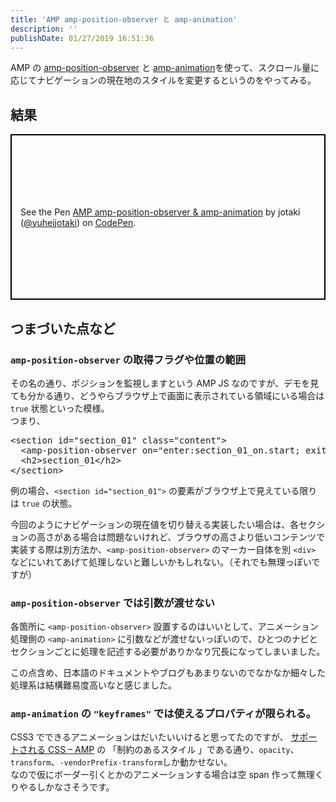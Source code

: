 ```yaml
---
title: 'AMP amp-position-observer と amp-animation'
description: ''
publishDate: 01/27/2019 16:51:36
---
```


<p>AMP の <a href="https://www.ampproject.org/docs/reference/components/amp-position-observer">amp-position-observer</a> と <a href="https://www.ampproject.org/docs/reference/components/amp-animation">amp-animation</a>を使って、スクロール量に応じてナビゲーションの現在地のスタイルを変更するというのをやってみる。</p>

<h2>結果</h2>

<p class="codepen" data-height="400" data-theme-id="0" data-default-tab="html,result" data-user="yuheijotaki" data-slug-hash="zeqZVd" style="height: 265px; box-sizing: border-box; display: flex; align-items: center; justify-content: center; border: 2px solid black; margin: 1em 0; padding: 1em;" data-pen-title="AMP amp-position-observer &amp;amp; amp-animation">
  <span>See the Pen <a href="https://codepen.io/yuheijotaki/pen/zeqZVd/">
  AMP amp-position-observer &amp; amp-animation</a> by jotaki (<a href="https://codepen.io/yuheijotaki">@yuheijotaki</a>)
  on <a href="https://codepen.io">CodePen</a>.</span>
</p>

<script async src="https://static.codepen.io/assets/embed/ei.js"></script>

<h2>つまづいた点など</h2>

<h3><code>amp-position-observer</code> の取得フラグや位置の範囲</h3>

<p>その名の通り、ポジションを監視しますという AMP JS なのですが、デモを見ても分かる通り、どうやらブラウザ上で画面に表示されている領域にいる場合は <code>true</code> 状態といった模様。<br/>
つまり、</p>

<pre class="code lang-html" data-lang="html" data-unlink><span class="synIdentifier">&lt;</span>section<span class="synIdentifier"> </span><span class="synType">id</span><span class="synIdentifier">=</span><span class="synConstant">&quot;section_01&quot;</span><span class="synIdentifier"> </span><span class="synType">class</span><span class="synIdentifier">=</span><span class="synConstant">&quot;content&quot;</span><span class="synIdentifier">&gt;</span>
  <span class="synIdentifier">&lt;</span>amp-position-observer<span class="synIdentifier"> on=</span><span class="synConstant">&quot;enter:section_01_on.start; exit:section_01_off.start&quot;</span><span class="synIdentifier"> layout=</span><span class="synConstant">&quot;nodisplay&quot;</span><span class="synIdentifier">&gt;&lt;/</span>amp-position-observer<span class="synIdentifier">&gt;</span>
  <span class="synIdentifier">&lt;</span><span class="synStatement">h2</span><span class="synIdentifier">&gt;</span>section_01<span class="synIdentifier">&lt;/</span><span class="synStatement">h2</span><span class="synIdentifier">&gt;</span>
<span class="synIdentifier">&lt;/</span>section<span class="synIdentifier">&gt;</span>
</pre>

<p>例の場合、<code>&lt;section id="section_01"&gt;</code> の要素がブラウザ上で見えている限りは <code>true</code> の状態。</p>

<p>今回のようにナビゲーションの現在値を切り替える実装したい場合は、各セクションの高さがある場合は問題ないけれど、ブラウザの高さより低いコンテンツで実装する際は別方法か、<code>&lt;amp-position-observer&gt;</code> のマーカー自体を別 <code>&lt;div&gt;</code> などにいれてあげて処理しないと難しいかもしれない。（それでも無理っぽいですが）</p>

<h3><code>amp-position-observer</code> では引数が渡せない</h3>

<p>各箇所に <code>&lt;amp-position-observer&gt;</code> 設置するのはいいとして、アニメーション処理側の <code>&lt;amp-animation&gt;</code> に引数などが渡せないっぽいので、ひとつのナビとセクションごとに処理を記述する必要がありかなり冗長になってしまいました。</p>

<p>この点含め、日本語のドキュメントやブログもあまりないのでなかなか細々した処理系は結構難易度高いなと感じました。</p>

<h3><code>amp-animation</code> の <code>"keyframes"</code> では使えるプロパティが限られる。</h3>

<p>CSS3 でできるアニメーションはだいたいいけると思ってたのですが、 <a href="https://www.ampproject.org/ja/docs/design/responsive/style_pages">サポートされる CSS – AMP</a> の 「制約のあるスタイル
」である通り、<code>opacity</code>、<code>transform</code>、<code>-vendorPrefix-transform</code>しか動かせない。<br/>
なので仮にボーダー引くとかのアニメーションする場合は空 span 作って無理くりやるしかなさそうです。</p>
